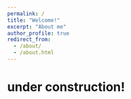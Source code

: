```yaml
---
permalink: /
title: "Welcome!"
excerpt: "About me"
author_profile: true
redirect_from: 
  - /about/
  - /about.html
---
```


# under construction!

